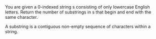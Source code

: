 You are given a 0-indexed string s consisting of only lowercase English letters. Return the number of substrings in s that begin and end with the same character.

A substring is a contiguous non-empty sequence of characters within a string.